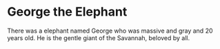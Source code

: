 # George the Elephant

There was a elephant named George who was massive and gray and 20 years old.
He is the gentle giant of the Savannah, beloved by all.